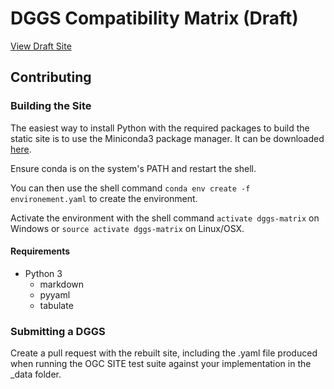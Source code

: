 # DGGS Compatibility Matrix (Draft)

[View Draft Site](https://data-navigator.github.io/dggs-swg-test/)

## Contributing

### Building the Site

The easiest way to install Python with the required packages to build the static site is to use the
Miniconda3 package manager.
It can be downloaded [here](https://conda.io/miniconda.html).

Ensure conda is on the system's PATH and restart the shell.

You can then use the shell command `conda env create -f environement.yaml` to
create the environment.

Activate the environment with the shell command `activate dggs-matrix` on Windows or `source activate dggs-matrix` on Linux/OSX.

#### Requirements

- Python 3
  - markdown
  - pyyaml
  - tabulate

### Submitting a DGGS

Create a pull request with the rebuilt site, including the .yaml file
produced when running the OGC SITE test suite against your implementation
in the _data folder.
